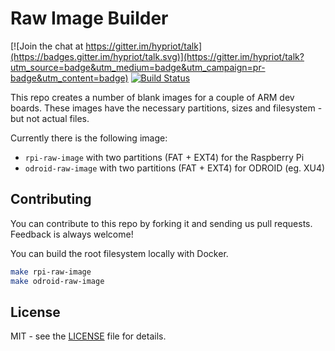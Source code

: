 # Raw Image Builder
[![Join the chat at https://gitter.im/hypriot/talk](https://badges.gitter.im/hypriot/talk.svg)](https://gitter.im/hypriot/talk?utm_source=badge&utm_medium=badge&utm_campaign=pr-badge&utm_content=badge)
[![Build Status](https://circleci.com/gh/hypriot/image-builder-raw.svg?style=svg)](https://circleci.com/gh/hypriot/image-builder-raw)

This repo creates a number of blank images for a couple of ARM dev boards.
These images have the necessary partitions, sizes and filesystem - but not actual files.

Currently there is the following image:

* `rpi-raw-image` with two partitions (FAT + EXT4) for the Raspberry Pi
* `odroid-raw-image` with two partitions (FAT + EXT4) for ODROID (eg. XU4)

## Contributing

You can contribute to this repo by forking it and sending us pull requests. Feedback is always welcome!

You can build the root filesystem locally with Docker.

```bash
make rpi-raw-image
make odroid-raw-image
```

## License

MIT - see the [LICENSE](./LICENSE) file for details.
